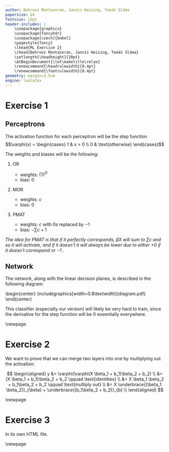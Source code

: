 ```yaml
---
author: Behrooz Montazeran, Jannis Heising, Tomáš Sláma
papersize: a4
fontsize: 12pt
header-includes: |
	\usepackage{graphicx}
	\usepackage{fancyhdr}
	\usepackage[czech]{babel}
	\pagestyle{fancy}
	\lhead{ML Exercise 2}
	\rhead{Behrooz Montazeran, Jannis Heising, Tomáš Sláma}
	\setlength{\headheight}{20pt}
	\AtBeginDocument{\let\maketitle\relax}
	\renewcommand{\headrulewidth}{0.4pt}
	\renewcommand{\footrulewidth}{0.4pt}
geometry: margin=2.5cm
engine: lualatex
---
```


# Exercise 1

## Perceptrons
The activation function for each perceptron will be the step function $$\varphi(x) = \begin{cases} 1 & x > 0 \\ 0 & \text{otherwise} \end{cases}$$

The weights and biases will be the following:

1) OR
	- weights: $\{1\}^D$
	- bias: $0$

2) MOR
	- weights: $c$
	- bias: $0$

3) PMAT
	- weights: $c$ with $0$s replaced by $-1$
	- bias: $-\sum c + 1$

_The idea for PMAT is that if it perfectly corresponds, $\beta X$ will sum to $\sum c$ and so it will activate, and if it doesn't it will always be lower due to either $+0$ if it doesn't correspond or $-1$ ._


## Network

The network, along with the linear decision planes, is described in the following diagram:

\begin{center}
\includegraphics[width=0.8\textwidth]{diagram.pdf}
\end{center}


This classifier (especially our version) will likely be very hard to train, since the derivative for the step function will be $0$ essentially everywhere.

\newpage

# Exercise 2
We want to prove that we can merge two layers into one by multiplying out the activation:

$$
\begin{aligned}
	y &= \varphi(\varphi(X \beta_1 + b_1)\beta_2 + b_2) \\
	  &= (X \beta_1 + b_1)\beta_2 + b_2 \qquad \text{identities} \\
	  &= X \beta_1 \beta_2 + b_1\beta_2 + b_2 \qquad \text{multiply out} \\
	  &= X \underbrace{(\beta_1 \beta_2)}_{\beta} + \underbrace{(b_1\beta_2 + b_2)}_{b} \\
\end{aligned}
$$

\newpage

# Exercise 3
In its own HTML file.

\newpage
